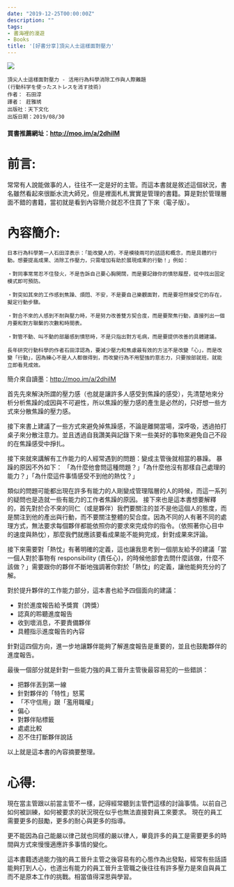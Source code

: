 ```yaml
---
date: "2019-12-25T00:00:00Z"
description: ""
tags:
- 書海裡的漫遊
- Books
title: '[好書分享]頂尖人士這樣面對壓力'
---
```




![](../images/2019/1223.jpg)



```
頂尖人士這樣面對壓力 - 活用行為科學消除工作與人際難題
(行動科学を使ったストレスを消す技術)
作者： 石田淳  
譯者： 莊雅琇  
出版社：天下文化 
出版日期：2019/08/30 
```

#### 買書推薦網址：http://moo.im/a/2dhilM

# 前言:

常常有人說能做事的人，往往不一定是好的主管。而這本書就是敘述這個狀況，書名雖然看起來很斷水流大師兄，但是裡面札札實實是管理的書籍。算是對於管理層面不錯的書籍，當初就是看到內容簡介就忍不住買了下來（電子版）。



# 內容簡介:

```
日本行為科學第一人石田淳表示：「能改變人的，不是模稜兩可的話語和概念，而是具體的行動。想要提高成果、消除工作壓力，只需增加有助於展現成果的行動！」例如：

・對同事常常忍不住發火，不是告訴自己要心胸開闊，而是要記錄你的憤怒履歷，從中找出固定模式即可預防。

・對突如其來的工作感到焦躁、煩悶、不安，不是要自己樂觀面對，而是要坦然接受它的存在，擬定行動步驟。

・對合不來的人感到不耐與壓力時，不是努力改善雙方契合度，而是要聚焦行動，直接列出一個月要和對方聯繫的次數和時間表。

・對管不動、叫不動的部屬感到憤怒時，不是只指出對方毛病，而是要提供改善的具體建議。

長年研究行動科學的作者石田淳認為，要減少壓力和焦慮最有效的方法不是改變「心」，而是改變「行動」，因為練心不是人人都做得到，而改變行為不用堅強的意志力，只要按部就班，就能立即看見成效。
```

簡介來自讀墨：http://moo.im/a/2dhilM

首先先來解決所謂的壓力感（也就是讓許多人感受到焦躁的感受），先清楚地來分析分析焦躁的成因與不可避性，所以焦躁的壓力感的產生是必然的，只好想一些方式來分散焦躁的壓力感。

接下來書上建議了一些方式來避免掉焦躁感，不論是離開當場，深呼吸，透過拍打桌子來分散注意力。並且透過自我讚美與記錄下來一些美好的事物來避免自己不段的在焦躁感受中掙扎。

接下來就來講解有工作能力的人經常遇到的問題：變成主管後就相當的暴躁。 暴躁的原因不外如下： 「為什麼他會問這種問題？」「為什麼他沒有那樣自己處理的能力？」「為什麼這件事情感受不到他的熱忱？」

類似的問題可能都出現在許多有能力的人剛變成管理階層的人的時候，而這一系列的疑問也是造就一些有能力的工作者焦躁的原因。 接下來也是這本書想要解釋的，首先對於合不來的同仁（或是夥伴）我們要關注的並不是他這個人的態度，而是關注到他的產出與行動，而不要關注整體的契合度。因為不同的人有著不同的處理方式，無法要求每個夥伴都能依照你的要求來完成你的指令。（依照著你心目中的速度與熱忱），那麼我們就應該要看成果能不能夠完成，針對成果來評論。

接下來需要對「熱忱」有著明確的定義，這也讓我思考到一個朋友給予的建議「當一個人對於事物有 responsibility (責任心)，的時候他部會去問什麼該做，什麼不該做？」需要跟你的夥伴不斷地強調著你對於「熱忱」的定義，讓他能夠充分的了解。

對於提升夥伴的工作能力部分，這本書也給予四個面向的建議：

- 對於進度報告給予獎賞（誇獎）
- 認真的聆聽進度報告
- 收到壞消息，不要責備夥伴
- 具體指示進度報告的內容

針對這四個方向，進一步地讓夥伴能夠了解進度報告是重要的，並且也鼓勵夥伴的進度報告。

最後一個部分就是針對一些能力強的員工晉升主管後最容易犯的一些錯誤：

- 把夥伴丟到第一線
- 針對夥伴的「特性」怒罵
- 「不守信用」跟「濫用職權」
- 偏心
- 對夥伴貼標籤
- 處處比較
- 忍不住打斷夥伴說話

以上就是這本書的內容摘要整理。



# 心得:

現在當主管跟以前當主管不一樣，記得經常聽到主管們這樣的討論事情。以前自己如何被訓練，如何被要求的狀況現在似乎也無法直接對員工來要求。 現在的員工需要更多的鼓勵，更多的耐心與更多的指導。

更不能因為自己能嚴以律己就也同樣的嚴以律人，畢竟許多的員工是需要更多的時間與方式來慢慢適應許多事情的變化。

這本書籍透過能力強的員工晉升主管之後容易有的心態作為出發點，經常有些話語能夠打到人心，也道出有能力的員工晉升主管職之後往往有許多壓力是來自與員工而不是原本工作的挑戰。相當值得深思與學習。